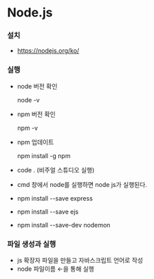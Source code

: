 # Node.js

### 설치

- https://nodejs.org/ko/



### 실행

- node 버전 확인

  node -v

- npm 버전 확인

  npm -v

- npm 업데이트

  npm install -g npm

- code . (비주얼 스튜디오 실행)

- cmd 창에서 node를 실행하면 node js가 실행된다.

- npm install --save express

- npm install --save ejs

- npm install --save-dev nodemon



### 파일 생성과 실행

- js 확장자 파일을 만들고 자바스크립트 언어로 작성
- node 파일이름 ←을 통해 실행

